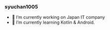 ### syuchan1005

- 🔭 I’m currently working on Japan IT company
- 🌱 I’m currently learning Kotlin & Android.
